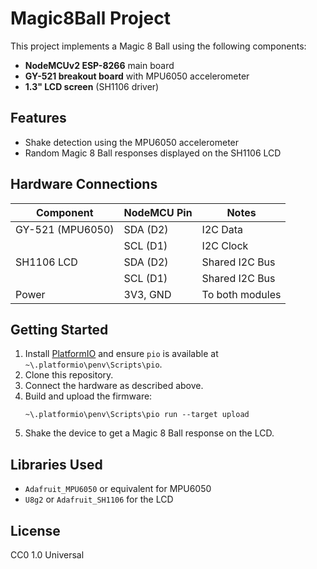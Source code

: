 # Magic8Ball Project

This project implements a Magic 8 Ball using the following components:

- **NodeMCUv2 ESP-8266** main board
- **GY-521 breakout board** with MPU6050 accelerometer
- **1.3" LCD screen** (SH1106 driver)

## Features

- Shake detection using the MPU6050 accelerometer
- Random Magic 8 Ball responses displayed on the SH1106 LCD

## Hardware Connections

| Component      | NodeMCU Pin | Notes                |
|----------------|-------------|----------------------|
| GY-521 (MPU6050) | SDA (D2)    | I2C Data             |
|                | SCL (D1)    | I2C Clock            |
| SH1106 LCD     | SDA (D2)    | Shared I2C Bus       |
|                | SCL (D1)    | Shared I2C Bus       |
| Power          | 3V3, GND    | To both modules      |

## Getting Started

1. Install [PlatformIO](https://platformio.org/) and ensure `pio` is available at `~\.platformio\penv\Scripts\pio`.
2. Clone this repository.
3. Connect the hardware as described above.
4. Build and upload the firmware:
    ```
    ~\.platformio\penv\Scripts\pio run --target upload
    ```
5. Shake the device to get a Magic 8 Ball response on the LCD.

## Libraries Used

- `Adafruit_MPU6050` or equivalent for MPU6050
- `U8g2` or `Adafruit_SH1106` for the LCD

## License

CC0 1.0 Universal

